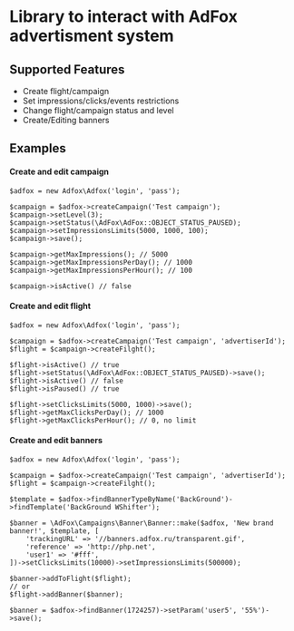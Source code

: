 # Library to interact with AdFox advertisment system

## Supported Features
* Create flight/campaign
* Set impressions/clicks/events restrictions
* Change flight/campaign status and level
* Create/Editing banners

## Examples

#### Create and edit campaign
```
$adfox = new Adfox\Adfox('login', 'pass');

$campaign = $adfox->createCampaign('Test campaign');
$campaign->setLevel(3);
$campaign->setStatus(\AdFox\AdFox::OBJECT_STATUS_PAUSED);
$campaign->setImpressionsLimits(5000, 1000, 100);
$campaign->save();

$campaign->getMaxImpressions(); // 5000
$campaign->getMaxImpressionsPerDay(); // 1000
$campaign->getMaxImpressionsPerHour(); // 100

$campaign->isActive() // false
```

#### Create and edit flight
```
$adfox = new Adfox\Adfox('login', 'pass');

$campaign = $adfox->createCampaign('Test campaign', 'advertiserId');
$flight = $campaign->createFilght();

$flight->isActive() // true
$flight->setStatus(\AdFox\AdFox::OBJECT_STATUS_PAUSED)->save();
$flight->isActive() // false
$flight->isPaused() // true

$flight->setClicksLimits(5000, 1000)->save();
$flight->getMaxClicksPerDay(); // 1000
$flight->getMaxClicksPerHour(); // 0, no limit
```

#### Create and edit banners
```
$adfox = new Adfox\Adfox('login', 'pass');

$campaign = $adfox->createCampaign('Test campaign', 'advertiserId');
$flight = $campaign->createFilght();

$template = $adfox->findBannerTypeByName('BackGround')->findTemplate('BackGround WShifter');

$banner = \AdFox\Campaigns\Banner\Banner::make($adfox, 'New brand banner!', $template, [
	'trackingURL' => '//banners.adfox.ru/transparent.gif',
	'reference' => 'http://php.net',
	'user1' => '#fff',
])->setClicksLimits(10000)->setImpressionsLimits(500000);

$banner->addToFlight($flight);
// or
$flight->addBanner($banner);
```

```
$banner = $adfox->findBanner(1724257)->setParam('user5', '55%')->save();
```